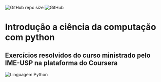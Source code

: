 ![GitHub repo size](https://img.shields.io/github/repo-size/EmersonAires/Introducao_a_ciencia_da_computacao_com_Python)
![GitHub](https://img.shields.io/github/license/EmersonAires/Introducao_a_ciencia_da_computacao_com_Python)
# Introdução a ciência da computação com python
## Exercícios resolvidos do curso ministrado pelo IME-USP na plataforma do Coursera

![Linguagem Python](https://github.com/EmersonAires/Introducao_a_ciencia_da_computacao_com_Python/blob/main/gif-1.gif)
